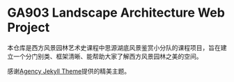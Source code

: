 
# GA903 Landscape Architecture Web Project

本仓库是西方风景园林艺术史课程中思源湖底风景鉴赏小分队的课程项目，旨在建立一个分门别类、框架清晰、能帮助大家了解西方风景园林之美的空间。

感谢[Agency Jekyll Theme](https://github.com/raviriley/agency-jekyll-theme)提供的精美主题。
